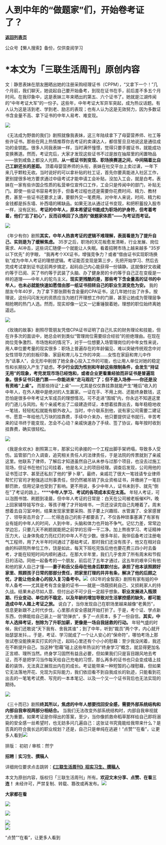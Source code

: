 # 人到中年的“做题家”们，开始卷考证了？

[**返回列表页**](/gzh/三联生活周刊)

公众号【懒人搜索】备份，仅供查阅学习

# ***本文为「三联生活周刊」原创内容**

文｜静思表妹在朋友圈晒出她的注册采购经理证书（CPPM），“又拿下一个！”几个月前，我们聊天，她说起自己要开始备考，到现在证书在手，前后差不多五个月时间。在我印象中，这是表妹三年来晒出的第五、六个证书了。她就是江湖传闻的“中年考证大军”的一份子。这些年，中年考证大军异军突起，成为热议话题。有人认为这是活到老、学到老、励志的表现；也有人认为这是无效努力，因为多数证书含金量不高、拿下证书的中年人易考、难变现。

![](https://mmbiz.qpic.cn/sz_mmbiz_jpg/XnMeqb0xcz5fxhFCnUz6NeuNa4ryf40pwcEWib9icvbe37JiaGM3ptv2uN0j6kRdKkPjdjibhGj9eJDerNre3OybLw/640?wx_fmt=jpeg&from;=appmsg)

《无法成为野兽的我们》剧照就像我表妹，这三年陆续拿下了母婴营养师、社工等些许证书。那些在网上热情推荐你去考证的卖课达人，都信誓旦旦地说这是通往成功的金钥匙。很多人同我表妹一样，当时满怀憧憬，觉得只要手握证书，就能成功变换赛道。然而，考证完后，大家才发现这些证书不过是放在抽屉里的闲置物品——放到咸鱼上都没人光顾。**从一纸证书到变现、职场换赛道之间，中间隔着比自己工龄还长的差距。**
顶着母婴营养师的头衔，表妹在社交平台上卖过课，一年下来几乎颗粒无收。当时说好的可以拿补贴的社工证，首先你要真能进入社区工作，更别提很多地方要求通过中级考试才能申请工会补贴，没加入工会，就是白考。表妹在一家有些许国企性质的私营单位宣传口工作，工会只是传闻中的部门，补贴无门。即使一些证书容易考到手，但备考过程也还是需要你花费时间、精力、教材费，甚至一些证书还要求上课，要额外交一笔费用。对中年人来说，时间、精力和金钱都是拆东墙、补西墙的稀缺品。如果无法从通过证书变现，和把积蓄投入股市一样，没有区别。**考证的中年人，原本希望证书能成为职场的护身符，但考着考着，他们“忘了初心”，反而召唤回了久违的“做题家体质”——为考证而考证。**

![](https://mmbiz.qpic.cn/sz_mmbiz_jpg/XnMeqb0xcz5fxhFCnUz6NeuNa4ryf40p1vmiaLVqNIkqoLjwzmTlNISOibWB9V2M3tVXJgeOxib4zJWHCibicicK8niaQ/640?wx_fmt=jpeg)

《年少有你》剧照**其实，中年人热衷考证的逻辑不难理解，表面看是为了提升自己、实则是为了缓解焦虑。**
35岁之后，职场的天花板愈发清晰，行业发展、岗位需求、AI冲击，这些词汇随便一个就能让人失眠。看着招聘市场上越来越多 “35岁以下优先” 的字眼，
“我再考个XX证书，增强竞争力？或者“借由证书实现职场换轨”成为中年人考证的理想逻辑。考证能否变现是第三步，先把开始学习、然后去完成考试拿到证书这前两步搞定，起码自己内心能获得一份镇静。这就像好文收藏约等于已阅、买了书约等于武装了头脑、办了健身房的卡约等于自己正在变瘦是一样的道理——中年人的鸵鸟主义。**现实更残酷的是，那些考下含金量高的证书的中年人，也未必就能快速如愿借由那一纸证书扭转自己的职业生涯变危为安。**
我的朋友今年40岁，为了拿下那张颇有含金量的CPA证书，这几年她付出了许多。按理说，这份闪闪发光的资质应当为她打开理想工作的门扉，甚至让她成为管理层争相抢聘的热门人选。然而，现实却像一记又一记重锤狠着她，理想的职位始终离她遥远。

![](https://mmbiz.qpic.cn/sz_mmbiz_jpg/XnMeqb0xcz5fxhFCnUz6NeuNa4ryf40pZKA5Bu2DqBE42a1JvWkkHfnSmHC9L2HAhwkupunm4yHMRRLPMpOWWA/640?wx_fmt=jpeg&from;=appmsg)

《玫瑰的故事》剧照尽管朋友凭借CPA证书证明了自己扎实的财务理论和技能，但在许多次的面谈中，她总会听到类似“管理岗位需要综合经验”的拒绝理由。在现在岗位竞争激烈、市场饱和的情况下，对于一位想要入场管理岗位的中年女性来说，用人单位要考量的现实很多：职场上普遍存在的年龄偏见、难以突破传统观念中对女性领导力的刻板印象、家庭和育儿与工作的冲突……女性在家庭和育儿中作为“话事人”，会无形中削弱了她全身心投入工作的可能，也让用人单位对她的稳定性和长期投入产生了疑虑。**不少行业因为性别和年龄这些限制条件，会发生“持证无用”的现象，考完发现市场已经饱和，或者企业更看重经验而非证书是普遍现象。很多证书只是门票——你能进来“走马观花”了；但不是入场券——你还是没有资格“上桌”。**
而那些持证“上桌”——尤其是仅仅靠挂靠就能产生“睡后”收入的中年人，在外人眼中是绝对的人生赢家。一证在手、不用上岗、还能终身数钱，这恐怕是很多中年考证大军成员的理想情况。可不走进“围城”内，你永远不知道这里的门道儿与风险。有个亲戚考出了二级建造师证，本想着挂靠出去，每年稳稳地收一笔钱，轻轻松松就能有额外收入。当时，中介联系到他，说有家公司需要二建证书，愿意一年给他几万块的挂靠费，手续中介来办，他只要提供证书就行。辛苦考来的证书终于能变现，怎会不心动？亲戚快速办了手续、签了协议，每年按时收到挂靠费，确实很轻松。

![](https://mmbiz.qpic.cn/sz_mmbiz_png/XnMeqb0xcz5fxhFCnUz6NeuNa4ryf40p0beJZqeoCyhMZI7tDDyvB73uMwmTPezzPnbhMMgBdOIA9DojY0ibeFg/640?wx_fmt=png&from;=appmsg)

《我是余欢水》剧照第三年，那家公司承接的一个工程出脚手架坍塌，导致多人受伤。监管部门介入调查，追究相关责任人的法律责任，于是法院的传票就到了亲戚这里。他联系了律师，了解后才知道虽然自己从未参与过那个项目，也没去过施工现场，但证书在他们公司挂着，他是名义上的项目经理。调查后发现，公司用他的证书签过字、甚至还私刻了他的“萝卜章”。最终，亲戚花了很大一笔钱请专业律师帮忙打官司才勉强逃过刑事责任，但仍然被吊销了执业资格证书，并缴纳了一笔巨额罚款，信用记录也受到了影响。更不用说，多少中年人，证书未到手、就先“倒在”了考证的路上。******中年人学习、考试的各项成本实在太高。**
年轻人考证，可以泡图书馆、刷题到凌晨，但中年人考证的日常是：白天在公司被老板催KPI，晚上回家辅导娃写作业，等孩子睡了才开始啃书，一页还没读完自己先睡着了。周末想着去自习室冲刺，结果发现家里要采购、孩子要上兴趣班、水管漏了、全家感冒了、领导突击开会了……忙得连自己的影子都要丢了。不仅各种琐事塞满了有家有业有娃的中年人的时间，人到中年，头脑和体力也开始不争气。记忆力差，常常边学边忘，只要几天不刷题就能把之前学的忘得一干二净。加上熬夜学习、考证精神压力大，让身体免疫力亮红灯的中年人不在少数。很多年前，我伴侣备考过注册电气工程师，用了大半年时间通过了基础考试，那时我们还没有孩子，他又在相对自由的科研院所单位工作，饶是如此，每天下班吃完饭后他也要花费三四小时去备考，才能在较短时间内顺利通过。在那大半年里，我们几乎舍弃了所有周末和节假日的活动。同他一起备考的一个朋友，前后花了五年才通过，这五年的艰辛只有他和他的家人自己才懂——**妻子和岳父岳母在他身后默默付出，承担了他本该照顾好家里、照顾孩子日常的那部分责任，把家里打理的井井有条，解决了他的后顾之忧，才能让他全身心的投入复习备考中。**![](https://mmbiz.qpic.cn/sz_mmbiz_png/XnMeqb0xcz5fxhFCnUz6NeuNa4ryf40pDcJP5ibVvVk4Nia9SvEMo2QDxV8PIZiavfrwLlOYUZ4icmDIzjBMrIZOEg/640?wx_fmt=png&from;=appmsg)《82年的金智英》剧照有家有娃的中年人备考——尤其是考有含金量的证书——就是一场既损耗自己、又损耗家人的持久战。结果未必尽如人意、但付出必不可少且一定超乎想象。**职业发展进入瓶颈期、行业变动、单位的不稳定、以及年龄的增加导致对生活掌控感的缺失，都可能造成中年人踏上考证之旅。**
说白了，当你发现自己在职场里越来越像“老黄历”，信息更新跟不上时代步伐，心里那点安全感就开始打折了。于是，考个证、学点新东西，仿佛能给自己装上一层“防弹衣”，多了一点资本，多了一份自信。**其实，中年人选择考证，刨除为了升职加薪，更像是一场自我拯救的行动。**
年轻气盛的时候，我们还敢说“天下我有、舍我其谁”；到了中年，听到“裁员”两个字，内心就开始瑟瑟发抖，。于是，考证、学习就成了一个让人安心的“保命符”，哪怕考场上那张试卷没能换来实打实的升迁，起码心里还有个小小的慰藉：至少我没闲着，我还在不断提升自己。当这种“慰藉”碰上这些年热议的“终身学习”概念，就显得更加名正言顺、理所当然。终身学习固然有益且必要，但如果我们只是盲目跟风地去考证，而不是把学习当作每天给自己充电的习惯，那么再多的证书也只会变成墙上挂着的装饰，无法真正展现出内在的成长。考证能带来一种短暂的心理慰藉，但如果它无法落地开花、兑现为实际能力，我们依旧看不到自我成长的轨迹，只能看到花出去的一笔笔考试费、写完的一本本笔记、以及一个又一个证书背后也无法实现的期待。

![](https://mmbiz.qpic.cn/sz_mmbiz_jpg/XnMeqb0xcz5fxhFCnUz6NeuNa4ryf40pysXDycViayNxOrq5JKbgIYjadoiat5RkOXib2Ee2tWtvebmiciaibiaVN6UKg/640?wx_fmt=jpeg&from;=appmsg)

《三十而已》剧照**终其所以，焦虑的中年人想要找回安全感，需要外部系统结构和内部自我审视两部分相结合。**
当我们无法改变外部系统结构时，内部自我审视就尤为重要。如果考证是你得出的答案，至少，当你像抓救命稻草那样给自己即将溺毙的安全感一丝希望时，也无妨多问几遍自己：这张证书究竟能给我带来什么？是否真的符合我长远的职业规划？还是，自己只是单纯在逃避！“点赞”“在看”，让更多人看到![](https://mmbiz.qpic.cn/mmbiz_gif/c2Sib3Mp7pON9hkSZwdTibRHNZSMPyiapUCHJwlyoZVBC3SfmPmF0VKjkm3NiaToQloHFJ6icyicqZnqgXp6pSQJt5gg/640?wx_fmt=gif&from;=appmsg&wxfrom;=5&wx;_lazy=1&tp;=wxpic)  
  
  
  
  
  

排版： 初初 / 审核：然宁

  
**招聘｜实习生、撰稿人**  

详细岗位要求点击跳转：**[《三联生活周刊》招实习生、撰稿人](http://mp.weixin.qq.com/s?__biz=MTc5MTU3NTYyMQ==&mid=2651136871&idx=3&sn=f1c0777fe9d31881e5dfca68ebc2937f&chksm=5907324d6e70bb5b3546dfe1c7b31b5fe05664bebbf36356ba9a1a352e0678444cad62875ad4&scene=21#wechat_redirect)**

本文为原创内容，版权归「三联生活周刊」所有。**欢迎文末分享、点赞、在看三连！**
未经许可，严禁复制、转载、篡改或再发布。![](https://mmbiz.qpic.cn/sz_mmbiz_png/Gg7Qtoh7Aic9ZTmAdCc80b4nD7xicgPt863QWU7oNswDx19XrjfTtSl8QwatY2EEZGuNd1WRRiapDZjcDhTnNYmBg/640?wx_fmt=png&wxfrom;=5&wx;_lazy=1&wx;_co=1&retryload;=1&tp;=wxpic)

**大家都在看**

  
[![](https://mmbiz.qpic.cn/mmbiz_jpg/c2Sib3Mp7pONfDprKtUpHftYMFpyp6aic2JfkU3zGTicjPe0xByibt9xKiabnK0nmAfGk4GoS4wzyHm1jicciaeWibMH4g/640?wx_fmt=jpeg&from;=appmsg&wxfrom;=5&wx;_lazy=1&wx;_co=1&tp;=wxpic)](https://mp.weixin.qq.com/s?__biz=MTc5MTU3NTYyMQ==&mid=2651498109&idx=1&sn=689d1fe01ef3091d7d8d5a0c351506f3&scene=21#wechat_redirect)

[![](https://mmbiz.qpic.cn/mmbiz_jpg/c2Sib3Mp7pOOfmDaHvXbI4DN1Tr3OWETo3AVvWia3TxfZnd09PKh4nJnVTOph2H9njkQ9cyOPLqJ3rvwl7iaouO9Q/640?wx_fmt=jpeg&from;=appmsg&wxfrom;=5&wx;_lazy=1&wx;_co=1&tp;=wxpic)](https://mp.weixin.qq.com/s?__biz=MTc5MTU3NTYyMQ==&mid=2651498198&idx=1&sn=d9eb828e8a3df09bc6ce52bca8864c7f&scene=21#wechat_redirect)

  
![](https://mmbiz.qpic.cn/sz_mmbiz_png/Gg7Qtoh7Aic9ZTmAdCc80b4nD7xicgPt86k1kgpU51hWCHjV92ryhVW35PLCvLhxLw9XDhXjgeDyZhHSx5EbRcfg/640?wx_fmt=png&wxfrom;=5&wx;_lazy=1&wx;_co=1&retryload;=2&tp;=wxpic)  
[![](https://mmbiz.qpic.cn/mmbiz_jpg/c2Sib3Mp7pONuwrdetOsWUZLdDE1J39mLibBBe0vPzCKS1topq8p9JgG9O86KDCNS3SZl7Paa1d80gvHIBg9C0cw/640?wx_fmt=jpeg&from;=appmsg&wxfrom;=5&wx;_lazy=1&wx;_co=1&tp;=wxpic)]()  
  
“点赞”“在看”，让更多人看到

